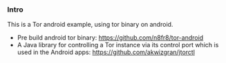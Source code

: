 ### Intro
This is a Tor android example, using tor binary on android.
* Pre build android tor binary: 
https://github.com/n8fr8/tor-android
* A Java library for controlling a Tor instance via its control port which is used in the Android apps:
https://github.com/akwizgran/jtorctl 

### 